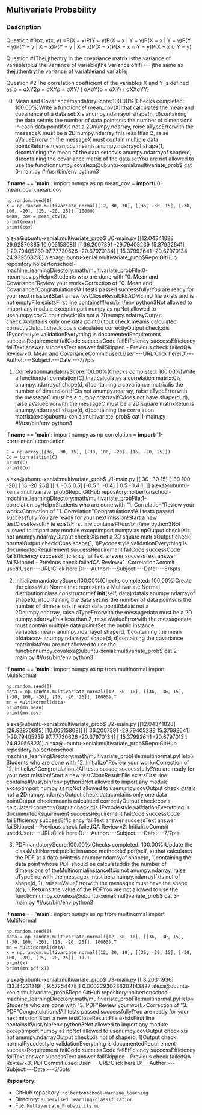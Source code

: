 
## Multivariate Probability

### Description
Question #0px, y(x, y) =P(X = x)P(Y = y)P(X = x | Y = y)P(X = x | Y = y)P(Y = y)P(Y = y | X = x)P(Y = y | X = x)P(X = x)P(X = x ∩ Y = y)P(X = x ∪ Y = y)

Question #1Thei,jthentry in the covariance matrix isthe variance of variableiplus the variance of variablejthe variance ofiifi == jthe same as thej,ithentrythe variance of variableiand variablej

Question #2The correlation coefficient of the variables X and Y is defined as:ρ = σXY2ρ = σXYρ = σXY/ ( σXσY)ρ = σXY/ ( σXXσYY)

0. Mean and CovariancemandatoryScore:100.00%(Checks completed: 100.00%)Write a functiondef mean_cov(X):that calculates the mean and covariance of a data set:Xis anumpy.ndarrayof shape(n, d)containing the data set:nis the number of data pointsdis the number of dimensions in each data pointIfXis not a 2Dnumpy.ndarray, raise aTypeErrorwith the messageX must be a 2D numpy.ndarrayIfnis less than 2, raise aValueErrorwith the messageX must contain multiple data pointsReturns:mean,cov:meanis anumpy.ndarrayof shape(1, d)containing the mean of the data setcovis anumpy.ndarrayof shape(d, d)containing the covariance matrix of the data setYou are not allowed to use the functionnumpy.covalexa@ubuntu-xenial:multivariate_prob$ cat 0-main.py 
#!/usr/bin/env python3

if __name__ == '__main__':
    import numpy as np
    mean_cov = __import__('0-mean_cov').mean_cov

    np.random.seed(0)
    X = np.random.multivariate_normal([12, 30, 10], [[36, -30, 15], [-30, 100, -20], [15, -20, 25]], 10000)
    mean, cov = mean_cov(X)
    print(mean)
    print(cov)
alexa@ubuntu-xenial:multivariate_prob$ ./0-main.py 
[[12.04341828 29.92870885 10.00515808]]
[[ 36.2007391  -29.79405239  15.37992641]
 [-29.79405239  97.77730626 -20.67970134]
 [ 15.37992641 -20.67970134  24.93956823]]
alexa@ubuntu-xenial:multivariate_prob$Repo:GitHub repository:holbertonschool-machine_learningDirectory:math/multivariate_probFile:0-mean_cov.pyHelp×Students who are done with "0. Mean and Covariance"Review your work×Correction of "0. Mean and Covariance"Congratulations!All tests passed successfully!You are ready for your next mission!Start a new testCloseResult:README.md file exists and is not emptyFile existsFirst line contains#!/usr/bin/env python3Not allowed to import any module exceptimport numpy as npNot allowed to usenumpy.covOutput check:Xis not a 2Dnumpy.ndarrayOutput check:Xcontains only one data pointOutput check:meanis calculated correctlyOutput check:covis calculated correctlyOutput check:dis 1Pycodestyle validationEverything is documentedRequirement successRequirement failCode successCode failEfficiency successEfficiency failText answer successText answer failSkipped - Previous check failedQA Review×0. Mean and CovarianceCommit used:User:---URL:Click hereID:---Author:---Subject:---Date:---7/7pts

1. CorrelationmandatoryScore:100.00%(Checks completed: 100.00%)Write a functiondef correlation(C):that calculates a correlation matrix:Cis anumpy.ndarrayof shape(d, d)containing a covariance matrixdis the number of dimensionsIfCis not anumpy.ndarray, raise aTypeErrorwith the messageC must be a numpy.ndarrayIfCdoes not have shape(d, d), raise aValueErrorwith the messageC must be a 2D square matrixReturns anumpy.ndarrayof shape(d, d)containing the correlation matrixalexa@ubuntu-xenial:multivariate_prob$ cat 1-main.py 
#!/usr/bin/env python3

if __name__ == '__main__':
    import numpy as np
    correlation = __import__('1-correlation').correlation

    C = np.array([[36, -30, 15], [-30, 100, -20], [15, -20, 25]])
    Co = correlation(C)
    print(C)
    print(Co)
alexa@ubuntu-xenial:multivariate_prob$ ./1-main.py 
[[ 36 -30  15]
 [-30 100 -20]
 [ 15 -20  25]]
[[ 1.  -0.5  0.5]
 [-0.5  1.  -0.4]
 [ 0.5 -0.4  1. ]]
alexa@ubuntu-xenial:multivariate_prob$Repo:GitHub repository:holbertonschool-machine_learningDirectory:math/multivariate_probFile:1-correlation.pyHelp×Students who are done with "1. Correlation"Review your work×Correction of "1. Correlation"Congratulations!All tests passed successfully!You are ready for your next mission!Start a new testCloseResult:File existsFirst line contains#!/usr/bin/env python3Not allowed to import any module exceptimport numpy as npOutput check:Xis not anumpy.ndarrayOutput check:Xis not a 2D square matrixOutput check: normalOutput check:Chas shape(1, 1)Pycodestyle validationEverything is documentedRequirement successRequirement failCode successCode failEfficiency successEfficiency failText answer successText answer failSkipped - Previous check failedQA Review×1. CorrelationCommit used:User:---URL:Click hereID:---Author:---Subject:---Date:---6/6pts

2. InitializemandatoryScore:100.00%(Checks completed: 100.00%)Create the classMultiNormalthat represents a Multivariate Normal distribution:class constructordef __init__(self, data):datais anumpy.ndarrayof shape(d, n)containing the data set:nis the number of data pointsdis the number of dimensions in each data pointIfdatais not a 2Dnumpy.ndarray, raise aTypeErrorwith the messagedata must be a 2D numpy.ndarrayIfnis less than 2, raise aValueErrorwith the messagedata must contain multiple data pointsSet the public instance variables:mean- anumpy.ndarrayof shape(d, 1)containing the mean ofdatacov- anumpy.ndarrayof shape(d, d)containing the covariance matrixdataYou are not allowed to use the functionnumpy.covalexa@ubuntu-xenial:multivariate_prob$ cat 2-main.py 
#!/usr/bin/env python3

if __name__ == '__main__':
    import numpy as np
    from multinormal import MultiNormal

    np.random.seed(0)
    data = np.random.multivariate_normal([12, 30, 10], [[36, -30, 15], [-30, 100, -20], [15, -20, 25]], 10000).T
    mn = MultiNormal(data)
    print(mn.mean)
    print(mn.cov)
alexa@ubuntu-xenial:multivariate_prob$ ./2-main.py 
[[12.04341828]
 [29.92870885]
 [10.00515808]]
[[ 36.2007391  -29.79405239  15.37992641]
 [-29.79405239  97.77730626 -20.67970134]
 [ 15.37992641 -20.67970134  24.93956823]]
alexa@ubuntu-xenial:multivariate_prob$Repo:GitHub repository:holbertonschool-machine_learningDirectory:math/multivariate_probFile:multinormal.pyHelp×Students who are done with "2. Initialize"Review your work×Correction of "2. Initialize"Congratulations!All tests passed successfully!You are ready for your next mission!Start a new testCloseResult:File existsFirst line contains#!/usr/bin/env python3Not allowed to import any module exceptimport numpy as npNot allowed to usenumpy.covOutput check:datais not a 2Dnumpy.ndarrayOutput check:datacontains only one data pointOutput check:meanis calculated correctlyOutput check:covis calculated correctlyOutput check:dis 1Pycodestyle validationEverything is documentedRequirement successRequirement failCode successCode failEfficiency successEfficiency failText answer successText answer failSkipped - Previous check failedQA Review×2. InitializeCommit used:User:---URL:Click hereID:---Author:---Subject:---Date:---7/7pts

3. PDFmandatoryScore:100.00%(Checks completed: 100.00%)Update the classMultiNormal:public instance methoddef pdf(self, x):that calculates the PDF at a data point:xis anumpy.ndarrayof shape(d, 1)containing the data point whose PDF should be calculateddis the number of dimensions of theMultinomialinstanceIfxis not anumpy.ndarray, raise aTypeErrorwith the messagex must be a numpy.ndarrayIfxis not of shape(d, 1), raise aValueErrorwith the messagex must have the shape ({d}, 1)Returns the value of the PDFYou are not allowed to use the functionnumpy.covalexa@ubuntu-xenial:multivariate_prob$ cat 3-main.py 
#!/usr/bin/env python3

if __name__ == '__main__':
    import numpy as np
    from multinormal import MultiNormal

    np.random.seed(0)
    data = np.random.multivariate_normal([12, 30, 10], [[36, -30, 15], [-30, 100, -20], [15, -20, 25]], 10000).T
    mn = MultiNormal(data)
    x = np.random.multivariate_normal([12, 30, 10], [[36, -30, 15], [-30, 100, -20], [15, -20, 25]], 1).T
    print(x)
    print(mn.pdf(x))
alexa@ubuntu-xenial:multivariate_prob$ ./3-main.py 
[[ 8.20311936]
 [32.84231319]
 [ 9.67254478]]
0.00022930236202143827
alexa@ubuntu-xenial:multivariate_prob$Repo:GitHub repository:holbertonschool-machine_learningDirectory:math/multivariate_probFile:multinormal.pyHelp×Students who are done with "3. PDF"Review your work×Correction of "3. PDF"Congratulations!All tests passed successfully!You are ready for your next mission!Start a new testCloseResult:File existsFirst line contains#!/usr/bin/env python3Not allowed to import any module exceptimport numpy as npNot allowed to usenumpy.covOutput check:xis not anumpy.ndarrayOutput check:xis not of shape(d, 1)Output check: normalPycodestyle validationEverything is documentedRequirement successRequirement failCode successCode failEfficiency successEfficiency failText answer successText answer failSkipped - Previous check failedQA Review×3. PDFCommit used:User:---URL:Click hereID:---Author:---Subject:---Date:---5/5pts

**Repository:**
- GitHub repository: `holbertonschool-machine_learning`
- Directory: `supervised_learning/classification`
- File: `Multivariate_Probability.md`
